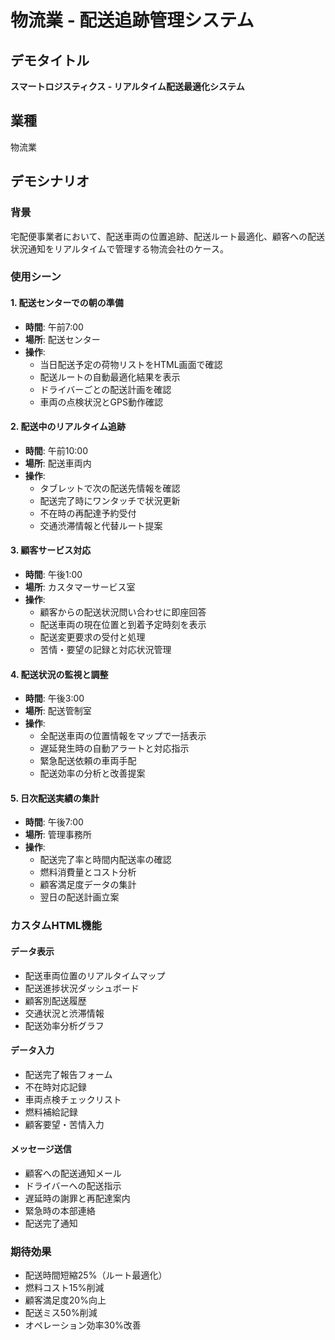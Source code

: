 # 物流業 - 配送追跡管理システム

## デモタイトル
**スマートロジスティクス - リアルタイム配送最適化システム**

## 業種
物流業

## デモシナリオ

### 背景
宅配便事業者において、配送車両の位置追跡、配送ルート最適化、顧客への配送状況通知をリアルタイムで管理する物流会社のケース。

### 使用シーン

#### 1. 配送センターでの朝の準備
- **時間**: 午前7:00
- **場所**: 配送センター
- **操作**: 
  - 当日配送予定の荷物リストをHTML画面で確認
  - 配送ルートの自動最適化結果を表示
  - ドライバーごとの配送計画を確認
  - 車両の点検状況とGPS動作確認

#### 2. 配送中のリアルタイム追跡
- **時間**: 午前10:00
- **場所**: 配送車両内
- **操作**:
  - タブレットで次の配送先情報を確認
  - 配送完了時にワンタッチで状況更新
  - 不在時の再配達予約受付
  - 交通渋滞情報と代替ルート提案

#### 3. 顧客サービス対応
- **時間**: 午後1:00
- **場所**: カスタマーサービス室
- **操作**:
  - 顧客からの配送状況問い合わせに即座回答
  - 配送車両の現在位置と到着予定時刻を表示
  - 配送変更要求の受付と処理
  - 苦情・要望の記録と対応状況管理

#### 4. 配送状況の監視と調整
- **時間**: 午後3:00
- **場所**: 配送管制室
- **操作**:
  - 全配送車両の位置情報をマップで一括表示
  - 遅延発生時の自動アラートと対応指示
  - 緊急配送依頼の車両手配
  - 配送効率の分析と改善提案

#### 5. 日次配送実績の集計
- **時間**: 午後7:00
- **場所**: 管理事務所
- **操作**:
  - 配送完了率と時間内配送率の確認
  - 燃料消費量とコスト分析
  - 顧客満足度データの集計
  - 翌日の配送計画立案

### カスタムHTML機能

#### データ表示
- 配送車両位置のリアルタイムマップ
- 配送進捗状況ダッシュボード
- 顧客別配送履歴
- 交通状況と渋滞情報
- 配送効率分析グラフ

#### データ入力
- 配送完了報告フォーム
- 不在時対応記録
- 車両点検チェックリスト
- 燃料補給記録
- 顧客要望・苦情入力

#### メッセージ送信
- 顧客への配送通知メール
- ドライバーへの配送指示
- 遅延時の謝罪と再配達案内
- 緊急時の本部連絡
- 配送完了通知

### 期待効果
- 配送時間短縮25%（ルート最適化）
- 燃料コスト15%削減
- 顧客満足度20%向上
- 配送ミス50%削減
- オペレーション効率30%改善